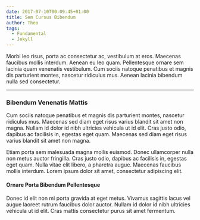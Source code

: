 ```yaml
---
date: 2017-07-10T00:09:45+01:00
title: Sem Cursus Bibendum
author: Theo
tags:
  - Fundamental
  - Jekyll
---
```


Morbi leo risus, porta ac consectetur ac, vestibulum at eros. Maecenas faucibus mollis interdum. Aenean eu leo quam. Pellentesque ornare sem lacinia quam venenatis vestibulum. Cum sociis natoque penatibus et magnis dis parturient montes, nascetur ridiculus mus. Aenean lacinia bibendum nulla sed consectetur.

---

### Bibendum Venenatis Mattis

Cum sociis natoque penatibus et magnis dis parturient montes, nascetur ridiculus mus. Maecenas sed diam eget risus varius blandit sit amet non magna. Nullam id dolor id nibh ultricies vehicula ut id elit. Cras justo odio, dapibus ac facilisis in, egestas eget quam. Maecenas sed diam eget risus varius blandit sit amet non magna.

Etiam porta sem malesuada magna mollis euismod. Donec ullamcorper nulla non metus auctor fringilla. Cras justo odio, dapibus ac facilisis in, egestas eget quam. Nulla vitae elit libero, a pharetra augue. Maecenas faucibus mollis interdum. Lorem ipsum dolor sit amet, consectetur adipiscing elit.

#### Ornare Porta Bibendum Pellentesque

Donec id elit non mi porta gravida at eget metus. Vivamus sagittis lacus vel augue laoreet rutrum faucibus dolor auctor. Nullam id dolor id nibh ultricies vehicula ut id elit. Cras mattis consectetur purus sit amet fermentum.
